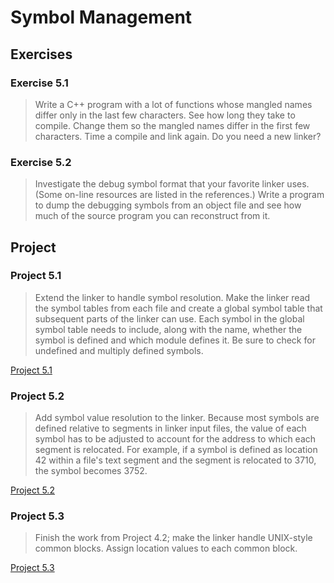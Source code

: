 # Symbol Management

## Exercises

### Exercise 5.1

> Write a C++ program with a lot of functions whose mangled names differ only in the last few characters. See how long
> they take to compile. Change them so the mangled names differ in the first few characters. Time a compile and link
> again. Do you need a new linker?

### Exercise 5.2

> Investigate the debug symbol format that your favorite linker uses. (Some on-line resources are listed in the
> references.) Write a program to dump the debugging symbols from an object file and see how much of the source program
> you can reconstruct from it.

## Project

### Project 5.1

> Extend the linker to handle symbol resolution. Make the linker read the symbol tables from each file and create a
> global symbol table that subsequent parts of the linker can use. Each symbol in the global symbol table needs to
> include, along with the name, whether the symbol is defined and which module defines it. Be sure to check for
> undefined and multiply defined symbols.

[Project 5.1](project_5_1.py)

### Project 5.2

> Add symbol value resolution to the linker. Because most symbols are defined relative to segments in linker input
> files, the value of each symbol has to be adjusted to account for the address to which each segment is relocated. For
> example, if a symbol is defined as location 42 within a file's text segment and the segment is relocated to 3710, the
> symbol becomes 3752.

[Project 5.2](project_5_2.py)

### Project 5.3

> Finish the work from Project 4.2; make the linker handle UNIX-style common blocks. Assign location values to each
> common block.

[Project 5.3](project_5_3.py)
